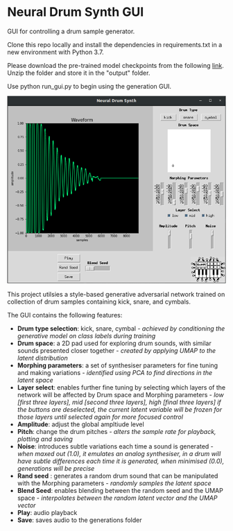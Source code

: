 # Neural Drum Synth GUI
GUI for controlling a drum sample generator.

Clone this repo locally and install the dependencies in requirements.txt in a new environment with Python 3.7.

Please download the pre-trained model checkpoints from the following [link](https://drive.google.com/file/d/1YePxWx2zeJFqEOxOD9k15juVBPHh84bb/view?usp=drive_link).
Unzip the folder and store it in the "output" folder.

Use python run_gui.py to begin using the generation GUI.

![nds_screenshot](./nds_screenshot.png)

This project utilsies a style-based generative adversarial network trained on collection of drum samples containing kick, snare, and cymbals.

The GUI contains the following features:

* __Drum type selection__: kick, snare, cymbal - _achieved by conditioning the generative model on class labels during training_
* __Drum space__: a 2D pad used for exploring drum sounds, with similar sounds presented closer together - _created by applying UMAP to the latent distribution_
* __Morphing parameters__: a set of synthesiser parameters for fine tuning and making variations - _identified using PCA to find directions in the latent space_
* __Layer select__: enables further fine tuning by selecting which layers of the network will be affected by Drum space and Morphing parameters - _low [first three layers], mid [second three layers], high [final three layers] if the buttons are deselected, the current latent variable will be frozen for those layers until selected again for more focused control_  
* __Amplitude__: adjust the global ampltiude level
* __Pitch__: change the drum pitches - _alters the sample rate for playback, plotting and saving_ 
* __Noise__: introduces subtle variations each time a sound is generated - _when maxed out (1.0), it emulates an analog synthesiser, in a drum will have subtle differences each time it is generated, when minimised (0.0), generations will be precise_
* __Rand seed__ : generates a random drum sound that can be manipulated with the Morphing parameters - _randomly samples the latent space_
* __Blend Seed__: enables blending between the random seed and the UMAP space - _interpolates between the random latent vector and the UMAP vector_
* __Play__: audio playback
* __Save__: saves audio to the generations folder

